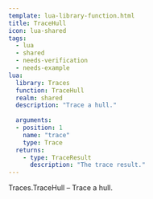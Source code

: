 ```yaml
---
template: lua-library-function.html
title: TraceHull
icon: lua-shared
tags:
  - lua
  - shared
  - needs-verification
  - needs-example
lua:
  library: Traces
  function: TraceHull
  realm: shared
  description: "Trace a hull."
  
  arguments:
  - position: 1
    name: "trace"
    type: Trace
  returns:
    - type: TraceResult
      description: "The trace result."
---
```


<div class="lua__search__keywords">
Traces.TraceHull &#x2013; Trace a hull.
</div>
